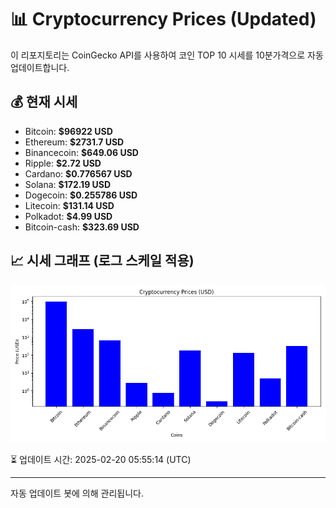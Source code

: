 
# 📊 Cryptocurrency Prices (Updated)

이 리포지토리는 CoinGecko API를 사용하여 코인 TOP 10 시세를 10분가격으로 자동 업데이트합니다.

## 💰 현재 시세
- Bitcoin: **$96922 USD**
- Ethereum: **$2731.7 USD**
- Binancecoin: **$649.06 USD**
- Ripple: **$2.72 USD**
- Cardano: **$0.776567 USD**
- Solana: **$172.19 USD**
- Dogecoin: **$0.255786 USD**
- Litecoin: **$131.14 USD**
- Polkadot: **$4.99 USD**
- Bitcoin-cash: **$323.69 USD**

## 📈 시세 그래프 (로그 스케일 적용)
![Crypto Prices](crypto_prices.png)

⏳ 업데이트 시간: 2025-02-20 05:55:14 (UTC)

---
자동 업데이트 봇에 의해 관리됩니다.
